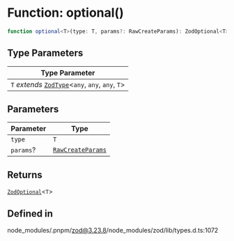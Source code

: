 # Function: optional()

```ts
function optional<T>(type: T, params?: RawCreateParams): ZodOptional<T>
```

## Type Parameters

| Type Parameter |
| ------ |
| `T` *extends* [`ZodType`](../classes/ZodType.md)\<`any`, `any`, `any`, `T`\> |

## Parameters

| Parameter | Type |
| ------ | ------ |
| `type` | `T` |
| `params`? | [`RawCreateParams`](../type-aliases/RawCreateParams.md) |

## Returns

[`ZodOptional`](../classes/ZodOptional.md)\<`T`\>

## Defined in

node\_modules/.pnpm/zod@3.23.8/node\_modules/zod/lib/types.d.ts:1072
